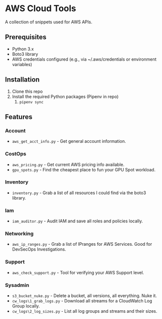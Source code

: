 # AWS Cloud Tools

A collection of snippets used for AWS APIs.

## Prerequisites

- Python 3.x
- Boto3 library
- AWS credentials configured (e.g., via ~/.aws/credentials or environment variables)

## Installation

1. Clone this repo
2. Install the required Python packages (Pipenv in repo)
   1. `pipenv sync`

## Features

### Account

- `aws_get_acct_info.py` - Get general account information.

### CostOps

- `aws_pricing.py` - Get current AWS pricing info available.
- `gpu_spots.py` - Find the cheapest place to fun your GPU Spot workload.

### Inventory

- `inventory.py` - Grab a list of all resources I could find via the boto3 library.

### Iam

- `iam_auditor.py` - Audit IAM and save all roles and policies locally.

### Networking

- `aws_ip_ranges.py` - Grab a list of IPranges for AWS Services. Good for DevSecOps Investigations.

### Support

- `aws_check_support.py` - Tool for verifying your AWS Support level.

### Sysadmin

- `s3_bucket_nuke.py` - Delete a bucket, all versions, all everything. Nuke it.
- `cw_logs\1_grab_logs.py` - Download all streams for a CloudWatch Log Group locally.
- `cw_logs\2_log_sizes.py` - List all log groups and streams and their sizes.
